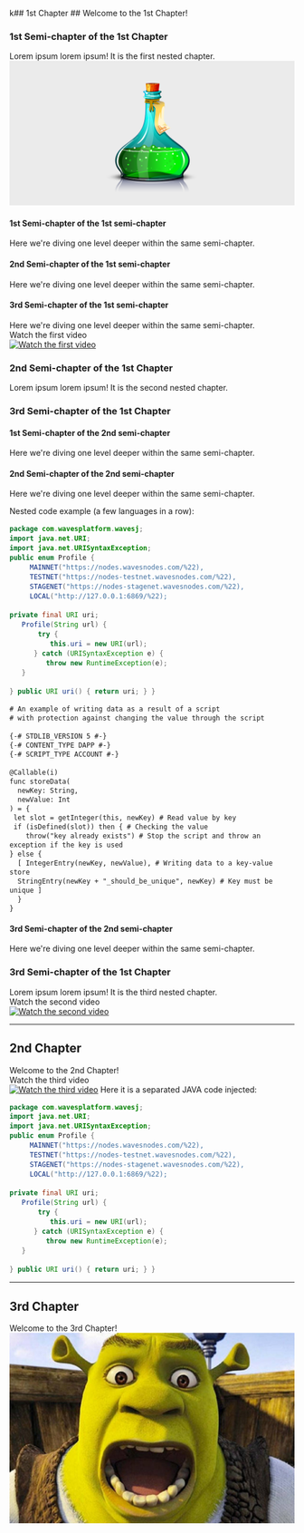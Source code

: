  k## 1st Chapter ##
Welcome to the 1st Chapter!

### 1st Semi-chapter of the 1st Chapter ###
Lorem ipsum lorem ipsum!
It is the first nested chapter.    
![Rock](./img/elixir.png)    

#### 1st Semi-chapter of the 1st semi-chapter ####
Here we're diving one level deeper within the same semi-chapter.
#### 2nd Semi-chapter of the 1st semi-chapter ####
Here we're diving one level deeper within the same semi-chapter.
#### 3rd Semi-chapter of the 1st semi-chapter ####
Here we're diving one level deeper within the same semi-chapter.    
Watch the first video    
[![Watch the first video](https://www.formula1.com/content/dam/fom-website/manual/Misc/2022manual/F1Manager/F1Manager2022_Key_Art_4K.jpg)](https://youtu.be/ZRrwjiUkUWk)

[](634bbd8a-52ed-4a7a-ae56-623667b59eb3#chapter)

### 2nd Semi-chapter of the 1st Chapter ###
Lorem ipsum lorem ipsum!
It is the second nested chapter.

### 3rd Semi-chapter of the 1st Chapter ###
#### 1st Semi-chapter of the 2nd semi-chapter ####
Here we're diving one level deeper within the same semi-chapter.
#### 2nd Semi-chapter of the 2nd semi-chapter ####
Here we're diving one level deeper within the same semi-chapter.    

Nested code example (a few languages in a row):    

<CodeBlock>

```java
package com.wavesplatform.wavesj;
import java.net.URI;
import java.net.URISyntaxException;
public enum Profile {
     MAINNET("https://nodes.wavesnodes.com/%22),
     TESTNET("https://nodes-testnet.wavesnodes.com/%22),
     STAGENET("https://nodes-stagenet.wavesnodes.com/%22),
     LOCAL("http://127.0.0.1:6869/%22);
 
private final URI uri;
   Profile(String url) {
       try {
          this.uri = new URI(url);
      } catch (URISyntaxException e) {
         throw new RuntimeException(e);
   }
 
} public URI uri() { return uri; } }
```
```ride
# An example of writing data as a result of a script
# with protection against changing the value through the script
 
{-# STDLIB_VERSION 5 #-}
{-# CONTENT_TYPE DAPP #-}
{-# SCRIPT_TYPE ACCOUNT #-}
 
@Callable(i)
func storeData(
  newKey: String,
  newValue: Int
) = {
 let slot = getInteger(this, newKey) # Read value by key
 if (isDefined(slot)) then { # Checking the value
    throw("key already exists") # Stop the script and throw an exception if the key is used
} else {
  [ IntegerEntry(newKey, newValue), # Writing data to a key-value store
  StringEntry(newKey + "_should_be_unique", newKey) # Key must be unique ]
  }
}
```

</CodeBlock>

#### 3rd Semi-chapter of the 2nd semi-chapter ####
Here we're diving one level deeper within the same semi-chapter.

### 3rd Semi-chapter of the 1st Chapter ###
Lorem ipsum lorem ipsum!
It is the third nested chapter.    
Watch the second video    
[![Watch the second video](https://devblogs.microsoft.com/dotnet/wp-content/uploads/sites/10/2022/02/dotnet7-preview1.jpg)](https://youtu.be/T-D1KVIuvjA)

---

## 2nd Chapter ##
Welcome to the 2nd Chapter!    
Watch the third video    
[![Watch the third video](https://img.youtube.com/vi/T-D1KVIuvjA/maxresdefault.jpg)](https://youtu.be/34Na4j8AVgA)
    Here it is a separated JAVA code injected:    

<CodeBlock>

```java
package com.wavesplatform.wavesj;
import java.net.URI;
import java.net.URISyntaxException;
public enum Profile {
     MAINNET("https://nodes.wavesnodes.com/%22),
     TESTNET("https://nodes-testnet.wavesnodes.com/%22),
     STAGENET("https://nodes-stagenet.wavesnodes.com/%22),
     LOCAL("http://127.0.0.1:6869/%22);
 
private final URI uri;
   Profile(String url) {
       try {
          this.uri = new URI(url);
      } catch (URISyntaxException e) {
         throw new RuntimeException(e);
   }
 
} public URI uri() { return uri; } }
```

</CodeBlock>

---

## 3rd Chapter ##
Welcome to the 3rd Chapter!    
![cake](./img/shrek.png)    